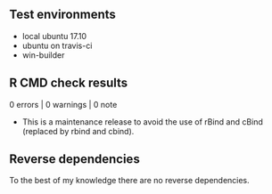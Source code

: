 ## Test environments
* local ubuntu 17.10
* ubuntu on travis-ci
* win-builder

## R CMD check results

0 errors | 0 warnings | 0 note

* This is a maintenance release to avoid the use of rBind and cBind (replaced by 
  rbind and cbind).

## Reverse dependencies

To the best of my knowledge there are no reverse dependencies.
